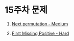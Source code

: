 # 15주차 문제

1. <a href="https://leetcode.com/problems/next-permutation/" target="_blank">Next permutation - Medium</a>

2. <a href="https://leetcode.com/problems/first-missing-positive/" target="_blank">First Missing Positive - Hard
</a>
